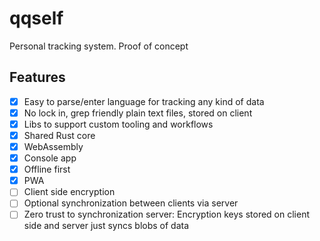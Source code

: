 # qqself

Personal tracking system. Proof of concept

## Features

- [x] Easy to parse/enter language for tracking any kind of data
- [x] No lock in, grep friendly plain text files, stored on client
- [x] Libs to support custom tooling and workflows
- [x] Shared Rust core
- [x] WebAssembly 
- [x] Console app
- [x] Offline first
- [x] PWA
- [ ] Client side encryption 
- [ ] Optional synchronization between clients via server
- [ ] Zero trust to synchronization server: Encryption keys stored on client side and server just syncs blobs of data
